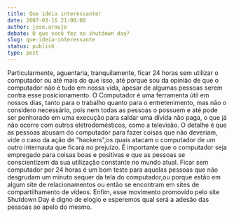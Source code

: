 ```yaml
---
title: Que idéia interessante!
date: 2007-03-16 21:00:00
author: jose.araujo
debate: O que você fez no shutdown day?
slug: que-ideia-interessante
status: publish 
type: post
---
```


Particularmente, aguentaria, tranquilamente, ficar 24 horas sem utilizar o computador ou até mais do que isso, até porque sou da opinião de que o computador não é tudo em nossa vida, apesar de algumas pessoas serem contra esse posicionamento. O Computador é uma ferramenta útil em nossos dias, tanto para o trabalho quanto para o entretenimento, mas não o considero necessário, pois nem todas as pessoas o possuem e até pode ser penhorado em uma execução para saldar uma dívida não paga, o que já não ocorre com outros eletrodomésticos, como a televisão. O detalhe é que as pessoas abusam do computador para fazer coisas que não deveriam, vide o caso da ação de "hackers",os quais atacam o computador de um outro internauta que ficará no prejuízo. É importante que o computador seja empregado para coisas boas e positivas e que as pessoas se conscientizem da sua utilização constante no mundo atual. Ficar sem computador por 24 horas é um bom teste para aquelas pessoas que não desgrudam um minuto sequer da tela do computador,ou porque estão em algum site de relacionamentos ou então se encontram em sites de compartilhamento de vídeos. Enfim, esse movimento promovido pelo site Shutdown Day é digno de elogio e esperemos qual será a adesão das pessoas ao apelo do mesmo.

